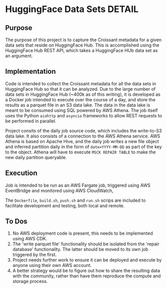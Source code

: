 # HuggingFace Data Sets DETAIL

## Purpose
The purpose of this project is to capture the Croissant metadata for a given data sets that reside on HuggingFace Hub. This is accomplished using the HuggingFace Hub REST API, which takes a HuggingFace HUb data set as an argument. 

## Implementation
Code is intended to collect the Croissant metadata for all the data sets in HuggingFace Hub so that it can be analyzed. Due to the large number of data sets in HuggingFace Hub (~400k as of this writing), it is developed as a Docker job intended to execute over the course of a day, and store the results as a parquet file in an S3 data lake. The data in the data lake is meant to be consumed using SQL powered by AWS Athena. The job itself uses the Python `aiohttp` and `asyncio` frameworks to allow REST requests to be performed in parallel. 

Project consits of the daily job source code, which includes the write-to-S3 data lake. It also consists of a connection to the AWS Athena service. AWS Athena is based on Apache Hive, and the daily job writes a new file object and inferred partition daily in the form of `date=YYYY-MM-DD` as part of the key to the object. Athena will have to execute `MSCK REPAIR TABLE` to make the new daily partition queryable.

## Execution
Job is intended to be run as an AWS Fargate job, triggered using AWS EventBridge and monitored using AWS CloudWatch,

The `Dockerfile`, `build.sh`, `push.sh` and `run.sh` scrips are included to facilitate development and testing, both local and remote.

## To Dos
1. No AWS deployment code is present, this needs to be implemented using AWS CDK.
2. The 'write parquet file' functionality should be isolated from the 'repair database' functionality. The latter should be moved to its own job triggered by the first.
3. Project needs further work to ensure it can be deployed and execute by anyone using their own AWS account.
4. A better strategy would be to figure out how to share the resulting data with the community, rather than have them reproduce the compute and storage process.
